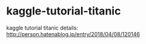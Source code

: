 # kaggle-tutorial-titanic
kaggle tutorial titanic 
details: http://person.hatenablog.jp/entry/2018/04/08/120146
